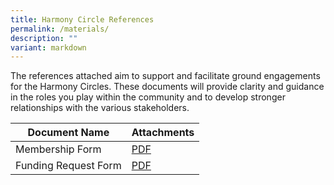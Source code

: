 ```yaml
---
title: Harmony Circle References
permalink: /materials/
description: ""
variant: markdown
---
```

The references attached aim to support and facilitate ground engagements for the Harmony Circles. These documents will provide clarity and guidance in the roles you play within the community and to develop stronger relationships with the various stakeholders.

| Document Name | Attachments |
| -------- | -------- |
| Membership Form | [PDF](/files/harmony%20circle%20membership%20form.pdf) |
| Funding Request Form | [PDF](/files/harmony%20circle%20funding%20request.pdf) |
